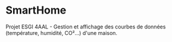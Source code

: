 # SmartHome
Projet ESGI 4AAL - Gestion et affichage des courbes de données (température, humidité, CO²...) d'une maison.